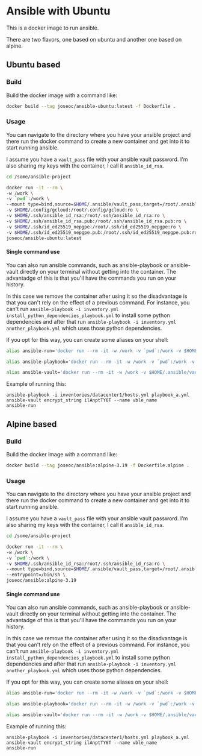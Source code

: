 # Ansible with Ubuntu

This is a docker image to run ansible.

There are two flavors, one based on ubuntu and another one based on alpine.

## Ubuntu based

### Build

Build the docker image with a command like:

```sh
docker build --tag joseoc/ansible-ubuntu:latest -f Dockerfile .
```

### Usage

You can navigate to the directory where you have your ansible project and there run the docker command to create a new container and get into it to start running ansible. 

I assume you have a `vault_pass` file with your ansible vault password. 
I'm also sharing my keys with the container, I call it `ansible_id_rsa`.

```sh
cd /some/ansible-project

docker run -it --rm \
-w /work \
-v `pwd`:/work \
--mount type=bind,source=$HOME/.ansible/vault_pass,target=/root/.ansible/vault_pass,readonly \
-v $HOME/.config/gcloud:/root/.config/gcloud:ro \
-v $HOME/.ssh/ansible_id_rsa:/root/.ssh/ansible_id_rsa:ro \
-v $HOME/.ssh/ansible_id_rsa.pub:/root/.ssh/ansible_id_rsa.pub:ro \
-v $HOME/.ssh/id_ed25519_nepgpe:/root/.ssh/id_ed25519_nepgpe:ro \
-v $HOME/.ssh/id_ed25519_nepgpe.pub:/root/.ssh/id_ed25519_nepgpe.pub:ro \
joseoc/ansible-ubuntu:latest
```

#### Single command use

You can also run ansible commands, such as ansible-playbook or ansible-vault directly on your terminal without getting into the container. 
The advantadge of this is that you'll have the commands you run on your history. 

In this case we remove the container after using it so the disadvantage is that you can't rely on the effect of a previous command. 
For instance, you can't run `ansible-playbook -i inventory.yml install_python_dependencies_playbook.yml` to install some python dependencies and after that run `ansible-playbook -i inventory.yml another_playbook.yml` which uses those python dependencies. 

If you opt for this way, you can create some aliases on your shell:

```sh
alias ansible-run='docker run --rm -it -w /work -v `pwd`:/work -v $HOME/.config/gcloud:/root/.config/gcloud:ro -v $HOME/.ssh/id_ed25519_nepgpe.pub:/root/.ssh/id_ed25519_nepgpe.pub:ro -v $HOME/.ssh/id_ed25519_nepgpe:/root/.ssh/id_ed25519_nepgpe:ro -v $HOME/.ssh/ansible_id_rsa.pub:/root/.ssh/ansible_id_rsa.pub:ro -v $HOME/.ssh/ansible_id_rsa:/root/.ssh/ansible_id_rsa:ro -v $HOME/.ansible/vault_pass:/root/.ansible/vault_pass:ro -v $HOME/.kube:/root/.kube:ro joseoc/ansible-ubuntu:latest'  

alias ansible-playbook='docker run --rm -it -w /work -v `pwd`:/work -v $HOME/.ssh/ansible_id_rsa.pub:/root/.ssh/ansible_id_rsa.pub:ro -v $HOME/.ssh/ansible_id_rsa:/root/.ssh/ansible_id_rsa:ro -v $HOME/.ansible/vault_pass:/root/.ansible/vault_pass:ro joseoc/ansible-ubuntu:latest ansible-playbook'

alias ansible-vault='docker run --rm -it -w /work -v $HOME/.ansible/vault_pass:/root/.ansible/vault_pass:ro -e ANSIBLE_VAULT_PASSWORD_FILE=/root/.ansible/vault_pass joseoc/ansible-ubuntu:latest ansible-vault'
```

Example of running this:

```shell
ansible-playbook -i inventories/datacenter1/hosts.yml playbook_a.yml
ansible-vault encrypt_string ilAnptTY6T --name vble_name
ansible-run
```




## Alpine based

### Build

Build the docker image with a command like:

```sh
docker build --tag joseoc/ansible:alpine-3.19 -f Dockerfile.alpine .
```

### Usage

You can navigate to the directory where you have your ansible project and there run the docker command to create a new container and get into it to start running ansible. 

I assume you have a `vault_pass` file with your ansible vault password. 
I'm also sharing my keys with the container, I call it `ansible_id_rsa`.

```sh
cd /some/ansible-project

docker run -it --rm \
-w /work \
-v `pwd`:/work \
-v $HOME/.ssh/ansible_id_rsa:/root/.ssh/ansible_id_rsa:ro \
--mount type=bind,source=$HOME/.ansible/vault_pass,target=/root/.ansible/vault_pass,readonly \
--entrypoint=/bin/sh \
joseoc/ansible:alpine-3.19
```

#### Single command use

You can also run ansible commands, such as ansible-playbook or ansible-vault directly on your terminal without getting into the container. 
The advantadge of this is that you'll have the commands you run on your history. 

In this case we remove the container after using it so the disadvantage is that you can't rely on the effect of a previous command. 
For instance, you can't run `ansible-playbook -i inventory.yml install_python_dependencies_playbook.yml` to install some python dependencies and after that run `ansible-playbook -i inventory.yml another_playbook.yml` which uses those python dependencies. 

If you opt for this way, you can create some aliases on your shell:

```sh
alias ansible-run='docker run --rm -it -w /work -v `pwd`:/work -v $HOME/.ssh/ansible_id_rsa.pub:/root/.ssh/ansible_id_rsa.pub:ro -v $HOME/.ssh/ansible_id_rsa:/root/.ssh/ansible_id_rsa:ro -v $HOME/.ansible/vault_pass:/root/.ansible/vault_pass:ro joseoc/ansible:alpine-3.19' 

alias ansible-playbook='docker run --rm -it -w /work -v `pwd`:/work -v $HOME/.ssh/ansible_id_rsa.pub:/root/.ssh/ansible_id_rsa.pub:ro -v $HOME/.ssh/ansible_id_rsa:/root/.ssh/ansible_id_rsa:ro -v $HOME/.ansible/vault_pass:/root/.ansible/vault_pass:ro -v $HOME/.kube:/root/.kube:ro joseoc/ansible-ubuntu:latest ansible-playbook'

alias ansible-vault='docker run --rm -it -w /work -v $HOME/.ansible/vault_pass:/root/.ansible/vault_pass:ro -e ANSIBLE_VAULT_PASSWORD_FILE=/root/.ansible/vault_pass joseoc/ansible:alpine-3.19 ansible-vault'
```

Example of running this:

```shell
ansible-playbook -i inventories/datacenter1/hosts.yml playbook_a.yml
ansible-vault encrypt_string ilAnptTY6T --name vble_name
ansible-run
```
